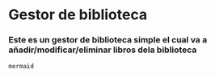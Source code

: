 # Gestor de biblioteca

### Este es un gestor de biblioteca simple el cual va a <b>añadir</b>/<b>modificar</b>/<b>eliminar</b> libros dela biblioteca 


```mermaid```